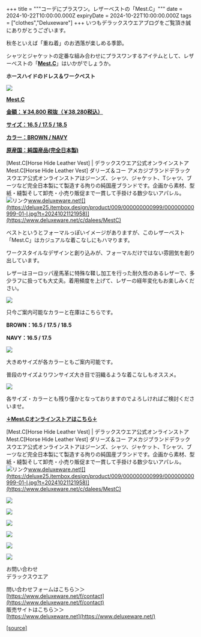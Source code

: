 +++
title = """コーデにプラスワン。レザーベストの「Mest.C」"""
date = 2024-10-22T10:00:00.000Z
expiryDate = 2024-10-22T10:00:00.000Z
tags = ["clothes","Deluxeware"]
+++
いつもデラックスウエアブログをご覧頂き誠にありがとうございます。

秋冬といえば「重ね着」のお洒落が楽しめる季節。

シャツとジャケットの定番な組み合わせにプラスワンするアイテムとして、レザーベストの「**[Mest.C](https://www.deluxeware.net/c/dalees/MestC)**」はいかがでしょうか。

**ホースハイドのドレス＆ワークベスト**

[![](https://stat.ameba.jp/user_images/20241022/12/deluxeware/9f/5a/j/o0800080015500892189.jpg)](https://www.deluxeware.net/c/dalees/MestC)

**[Mest.C](https://www.deluxeware.net/c/dalees/MestC)**

**[金額：￥34,800 税抜（￥38,280税込）](https://www.deluxeware.net/c/dalees/MestC)**

**[サイズ：16.5 / 17.5 / 18.5](https://www.deluxeware.net/c/dalees/MestC)**

**[カラー：BROWN / NAVY](https://www.deluxeware.net/c/dalees/MestC)**

**[原産国：純国産品(完全日本製)](https://www.deluxeware.net/c/dalees/MestC)**

[Mest.C\[Horse Hide Leather Vest\] | デラックスウエア公式オンラインストアMest.C\[Horse Hide Leather Vest\] ダリーズ＆コー アメカジブランドデラックスウエア公式オンラインストアはジーンズ、シャツ、ジャケット、Tシャツ、ブーツなど完全日本製にて製造する拘りの純国産ブランドです。企画から素材、型紙・縫製そして卸売・小売り販促まで一貫して手掛ける数少ないアパレル。![リンク](https://c.stat100.ameba.jp/ameblo/symbols/v3.20.0/svg/gray/editor_link.svg)www.deluxeware.net![](https://deluxe25.itembox.design/product/009/000000000999/000000000999-01-l.jpg?t=20241021121958)](https://www.deluxeware.net/c/dalees/MestC)

ベストというとフォーマルっぽいイメージがありますが、このレザーベスト「Mest.C」はカジュアルな着こなしにもハマります。

ワークスタイルなデザインと創り込みが、フォーマルだけではない雰囲気を創り出しています。

レザーはヨーロッパ産馬革に特殊な鞣し加工を行った耐久性のあるレザーで、多少ラフに扱っても大丈夫。着用頻度を上げて、レザーの経年変化もお楽しみください。

[![](https://stat.ameba.jp/user_images/20241022/14/deluxeware/f2/ff/j/o0800080015500918791.jpg)](https://stat.ameba.jp/user_images/20241022/14/deluxeware/f2/ff/j/o0800080015500918791.jpg)

只今ご案内可能なカラーと在庫はこちらです。

**BROWN：16.5 / 17.5 / 18.5**

**NAVY：16.5 / 17.5**

[![](https://stat.ameba.jp/user_images/20241022/14/deluxeware/5d/9a/j/o0800080015500918927.jpg)](https://stat.ameba.jp/user_images/20241022/14/deluxeware/5d/9a/j/o0800080015500918927.jpg)

大きめサイズが各カラーともご案内可能です。

普段のサイズよりワンサイズ大き目で羽織るような着こなしもオススメ。

[![](https://stat.ameba.jp/user_images/20241022/14/deluxeware/b4/15/j/o0800080015500919632.jpg)](https://stat.ameba.jp/user_images/20241022/14/deluxeware/b4/15/j/o0800080015500919632.jpg)

各サイズ・カラーとも残り僅かとなっておりますのでよろしければご検討くださいませ。

**[↓Mest.Cオンラインストアはこちら↓](https://www.deluxeware.net/c/dalees/MestC)**

[Mest.C\[Horse Hide Leather Vest\] | デラックスウエア公式オンラインストアMest.C\[Horse Hide Leather Vest\] ダリーズ＆コー アメカジブランドデラックスウエア公式オンラインストアはジーンズ、シャツ、ジャケット、Tシャツ、ブーツなど完全日本製にて製造する拘りの純国産ブランドです。企画から素材、型紙・縫製そして卸売・小売り販促まで一貫して手掛ける数少ないアパレル。![リンク](https://c.stat100.ameba.jp/ameblo/symbols/v3.20.0/svg/gray/editor_link.svg)www.deluxeware.net![](https://deluxe25.itembox.design/product/009/000000000999/000000000999-01-l.jpg?t=20241021121958)](https://www.deluxeware.net/c/dalees/MestC)

[![](https://stat.ameba.jp/user_images/20241016/14/deluxeware/bc/37/j/o0930015015498595508.jpg?caw=800)](https://www.deluxeware.net/c/tokusyu)

[![](https://stat.ameba.jp/user_images/20241007/16/deluxeware/df/96/j/o0800026015495163803.jpg?caw=800)](https://www.deluxeware.net/)

[![](https://stat.ameba.jp/user_images/20240614/12/deluxeware/fb/b4/j/o0800026015451324172.jpg?caw=800)](https://www.deluxeware.net/c/2024FWreserveall)

[![](https://stat.ameba.jp/user_images/20240315/15/deluxeware/04/7f/j/o0800026015413271803.jpg?caw=800)](https://www.instagram.com/deluxeware/?hl=ja)

[![](https://stat.ameba.jp/user_images/20220415/12/deluxeware/3b/ce/j/o0800026015103175481.jpg?caw=800)](https://www.deluxeware.net/f/headstore)

[![](https://stat.ameba.jp/user_images/20220415/12/deluxeware/d7/c6/j/o0800026015103175487.jpg?caw=800)](https://www.deluxeware.net/)

お問い合わせ  
デラックスウエア

問い合わせフォームはこちら＞＞  
[https://www.deluxeware.net/f/contact](https://www.deluxeware.net/f/contact)  
販売サイトはこちら＞＞  
[https://www.deluxeware.net](https://www.deluxeware.net/)

[[source]](https://ameblo.jp/deluxeware/entry-12872197245.html)
